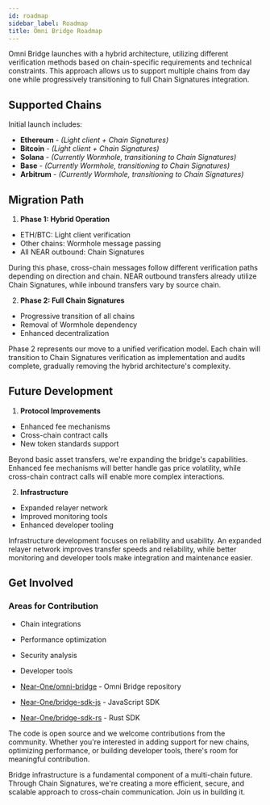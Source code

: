 ```yaml
---
id: roadmap
sidebar_label: Roadmap
title: Omni Bridge Roadmap
---
```


Omni Bridge launches with a hybrid architecture, utilizing different verification methods based on chain-specific requirements and technical constraints. This approach allows us to support multiple chains from day one while progressively transitioning to full Chain Signatures integration.

## Supported Chains
Initial launch includes:

- **Ethereum** - _(Light client + Chain Signatures)_
- **Bitcoin** - _(Light client + Chain Signatures)_
- **Solana** - _(Currently Wormhole, transitioning to Chain Signatures)_
- **Base** - _(Currently Wormhole, transitioning to Chain Signatures)_
- **Arbitrum** - _(Currently Wormhole, transitioning to Chain Signatures)_

## Migration Path

1. **Phase 1: Hybrid Operation**
- ETH/BTC: Light client verification
- Other chains: Wormhole message passing
- All NEAR outbound: Chain Signatures

During this phase, cross-chain messages follow different verification paths depending on direction and chain. NEAR outbound transfers already utilize Chain Signatures, while inbound transfers vary by source chain.

2. **Phase 2: Full Chain Signatures**
- Progressive transition of all chains
- Removal of Wormhole dependency
- Enhanced decentralization

Phase 2 represents our move to a unified verification model. Each chain will transition to Chain Signatures verification as implementation and audits complete, gradually removing the hybrid architecture's complexity.

## Future Development
1. **Protocol Improvements**
- Enhanced fee mechanisms
- Cross-chain contract calls
- New token standards support

Beyond basic asset transfers, we're expanding the bridge's capabilities. Enhanced fee mechanisms will better handle gas price volatility, while cross-chain contract calls will enable more complex interactions.

2. **Infrastructure**
- Expanded relayer network
- Improved monitoring tools
- Enhanced developer tooling

Infrastructure development focuses on reliability and usability. An expanded relayer network improves transfer speeds and reliability, while better monitoring and developer tools make integration and maintenance easier.

## Get Involved

### Areas for Contribution
- Chain integrations
- Performance optimization
- Security analysis
- Developer tools

- [Near-One/omni-bridge](https://github.com/Near-One/omni-bridge) - Omni Bridge repository
- [Near-One/bridge-sdk-js](https://github.com/Near-One/bridge-sdk-js) - JavaScript SDK
- [Near-One/bridge-sdk-rs](https://github.com/Near-One/bridge-sdk-rs) - Rust SDK

The code is open source and we welcome contributions from the community. Whether you're interested in adding support for new chains, optimizing performance, or building developer tools, there's room for meaningful contribution.

Bridge infrastructure is a fundamental component of a multi-chain future. Through Chain Signatures, we're creating a more efficient, secure, and scalable approach to cross-chain communication. Join us in building it.



